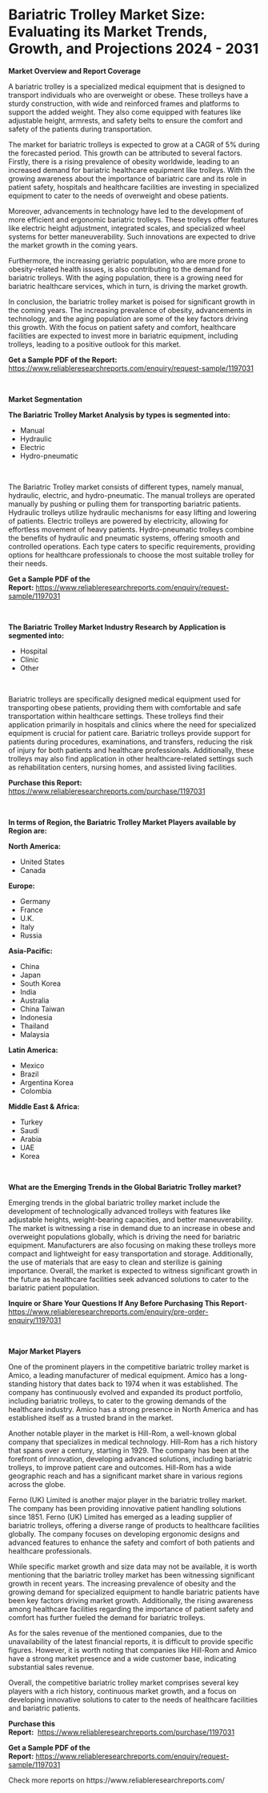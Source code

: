 <p><h1>Bariatric Trolley Market Size: Evaluating its Market Trends, Growth, and Projections 2024 - 2031</h1></p><p><strong>Market Overview and Report Coverage</strong></p>
<p><p>A bariatric trolley is a specialized medical equipment that is designed to transport individuals who are overweight or obese. These trolleys have a sturdy construction, with wide and reinforced frames and platforms to support the added weight. They also come equipped with features like adjustable height, armrests, and safety belts to ensure the comfort and safety of the patients during transportation.</p><p>The market for bariatric trolleys is expected to grow at a CAGR of 5% during the forecasted period. This growth can be attributed to several factors. Firstly, there is a rising prevalence of obesity worldwide, leading to an increased demand for bariatric healthcare equipment like trolleys. With the growing awareness about the importance of bariatric care and its role in patient safety, hospitals and healthcare facilities are investing in specialized equipment to cater to the needs of overweight and obese patients.</p><p>Moreover, advancements in technology have led to the development of more efficient and ergonomic bariatric trolleys. These trolleys offer features like electric height adjustment, integrated scales, and specialized wheel systems for better maneuverability. Such innovations are expected to drive the market growth in the coming years.</p><p>Furthermore, the increasing geriatric population, who are more prone to obesity-related health issues, is also contributing to the demand for bariatric trolleys. With the aging population, there is a growing need for bariatric healthcare services, which in turn, is driving the market growth.</p><p>In conclusion, the bariatric trolley market is poised for significant growth in the coming years. The increasing prevalence of obesity, advancements in technology, and the aging population are some of the key factors driving this growth. With the focus on patient safety and comfort, healthcare facilities are expected to invest more in bariatric equipment, including trolleys, leading to a positive outlook for this market.</p></p>
<p><strong>Get a Sample PDF of the Report:</strong> <a href="https://www.reliableresearchreports.com/enquiry/request-sample/1197031">https://www.reliableresearchreports.com/enquiry/request-sample/1197031</a></p>
<p>&nbsp;</p>
<p><strong>Market Segmentation</strong></p>
<p><strong>The Bariatric Trolley Market Analysis by types is segmented into:</strong></p>
<p><ul><li>Manual</li><li>Hydraulic</li><li>Electric</li><li>Hydro-pneumatic</li></ul></p>
<p>&nbsp;</p>
<p><p>The Bariatric Trolley market consists of different types, namely manual, hydraulic, electric, and hydro-pneumatic. The manual trolleys are operated manually by pushing or pulling them for transporting bariatric patients. Hydraulic trolleys utilize hydraulic mechanisms for easy lifting and lowering of patients. Electric trolleys are powered by electricity, allowing for effortless movement of heavy patients. Hydro-pneumatic trolleys combine the benefits of hydraulic and pneumatic systems, offering smooth and controlled operations. Each type caters to specific requirements, providing options for healthcare professionals to choose the most suitable trolley for their needs.</p></p>
<p><strong>Get a Sample PDF of the Report:</strong>&nbsp;<a href="https://www.reliableresearchreports.com/enquiry/request-sample/1197031">https://www.reliableresearchreports.com/enquiry/request-sample/1197031</a></p>
<p>&nbsp;</p>
<p><strong>The Bariatric Trolley Market Industry Research by Application is segmented into:</strong></p>
<p><ul><li>Hospital</li><li>Clinic</li><li>Other</li></ul></p>
<p>&nbsp;</p>
<p><p>Bariatric trolleys are specifically designed medical equipment used for transporting obese patients, providing them with comfortable and safe transportation within healthcare settings. These trolleys find their application primarily in hospitals and clinics where the need for specialized equipment is crucial for patient care. Bariatric trolleys provide support for patients during procedures, examinations, and transfers, reducing the risk of injury for both patients and healthcare professionals. Additionally, these trolleys may also find application in other healthcare-related settings such as rehabilitation centers, nursing homes, and assisted living facilities.</p></p>
<p><strong>Purchase this Report:</strong>&nbsp; <a href="https://www.reliableresearchreports.com/purchase/1197031">https://www.reliableresearchreports.com/purchase/1197031</a></p>
<p>&nbsp;</p>
<p><strong>In terms of Region, the Bariatric Trolley Market Players available by Region are:</strong></p>
<p>
    <p> <strong> North America: </strong>
        <ul>
            <li>United States</li>
            <li>Canada</li>
        </ul>
        </p> 
    <p> <strong> Europe: </strong>
        <ul>
            <li>Germany</li>
            <li>France</li>
            <li>U.K.</li>
            <li>Italy</li>
            <li>Russia</li>
        </ul>
        </p> 
    <p> <strong> Asia-Pacific: </strong>
        <ul>
            <li>China</li>
            <li>Japan</li>
            <li>South Korea</li>
            <li>India</li>
            <li>Australia</li>
            <li>China Taiwan</li>
            <li>Indonesia</li>
            <li>Thailand</li>
            <li>Malaysia</li>
        </ul>
        </p> 
    <p> <strong> Latin America: </strong>
        <ul>
            <li>Mexico</li>
            <li>Brazil</li>
            <li>Argentina Korea</li>
            <li>Colombia</li>
        </ul>
        </p> 
    <p> <strong> Middle East & Africa: </strong>
        <ul>
            <li>Turkey</li>
            <li>Saudi</li>
            <li>Arabia</li>
            <li>UAE</li>
            <li>Korea</li>
        </ul>
    </p>
    </p>
<p>&nbsp;</p>
<p><strong>What are the Emerging Trends in the Global Bariatric Trolley market?</strong></p>
<p><p>Emerging trends in the global bariatric trolley market include the development of technologically advanced trolleys with features like adjustable heights, weight-bearing capacities, and better maneuverability. The market is witnessing a rise in demand due to an increase in obese and overweight populations globally, which is driving the need for bariatric equipment. Manufacturers are also focusing on making these trolleys more compact and lightweight for easy transportation and storage. Additionally, the use of materials that are easy to clean and sterilize is gaining importance. Overall, the market is expected to witness significant growth in the future as healthcare facilities seek advanced solutions to cater to the bariatric patient population.</p></p>
<p><strong>Inquire or Share Your Questions If Any Before Purchasing This Report</strong>- <a href="https://www.reliableresearchreports.com/enquiry/pre-order-enquiry/1197031">https://www.reliableresearchreports.com/enquiry/pre-order-enquiry/1197031</a></p>
<p>&nbsp;</p>
<p><strong>Major Market Players</strong></p>
<p><p>One of the prominent players in the competitive bariatric trolley market is Amico, a leading manufacturer of medical equipment. Amico has a long-standing history that dates back to 1974 when it was established. The company has continuously evolved and expanded its product portfolio, including bariatric trolleys, to cater to the growing demands of the healthcare industry. Amico has a strong presence in North America and has established itself as a trusted brand in the market.</p><p>Another notable player in the market is Hill-Rom, a well-known global company that specializes in medical technology. Hill-Rom has a rich history that spans over a century, starting in 1929. The company has been at the forefront of innovation, developing advanced solutions, including bariatric trolleys, to improve patient care and outcomes. Hill-Rom has a wide geographic reach and has a significant market share in various regions across the globe.</p><p>Ferno (UK) Limited is another major player in the bariatric trolley market. The company has been providing innovative patient handling solutions since 1851. Ferno (UK) Limited has emerged as a leading supplier of bariatric trolleys, offering a diverse range of products to healthcare facilities globally. The company focuses on developing ergonomic designs and advanced features to enhance the safety and comfort of both patients and healthcare professionals.</p><p>While specific market growth and size data may not be available, it is worth mentioning that the bariatric trolley market has been witnessing significant growth in recent years. The increasing prevalence of obesity and the growing demand for specialized equipment to handle bariatric patients have been key factors driving market growth. Additionally, the rising awareness among healthcare facilities regarding the importance of patient safety and comfort has further fueled the demand for bariatric trolleys.</p><p>As for the sales revenue of the mentioned companies, due to the unavailability of the latest financial reports, it is difficult to provide specific figures. However, it is worth noting that companies like Hill-Rom and Amico have a strong market presence and a wide customer base, indicating substantial sales revenue.</p><p>Overall, the competitive bariatric trolley market comprises several key players with a rich history, continuous market growth, and a focus on developing innovative solutions to cater to the needs of healthcare facilities and bariatric patients.</p></p>
<p><strong>Purchase this Report:</strong>&nbsp;&nbsp;<a href="https://www.reliableresearchreports.com/purchase/1197031">https://www.reliableresearchreports.com/purchase/1197031</a></p>
<p></p>
<p><strong>Get a Sample PDF of the Report:</strong>&nbsp;<a href="https://www.reliableresearchreports.com/enquiry/request-sample/1197031">https://www.reliableresearchreports.com/enquiry/request-sample/1197031</a></p>
<p>Check more reports on https://www.reliableresearchreports.com/</p>
